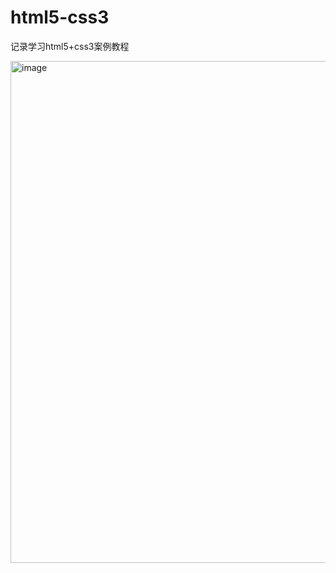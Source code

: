 # html5-css3
记录学习html5+css3案例教程

<img width="803" alt="image" src="https://user-images.githubusercontent.com/67896996/224040840-df15bff1-65d3-4722-9cd9-ccc28f8e8bae.png">
